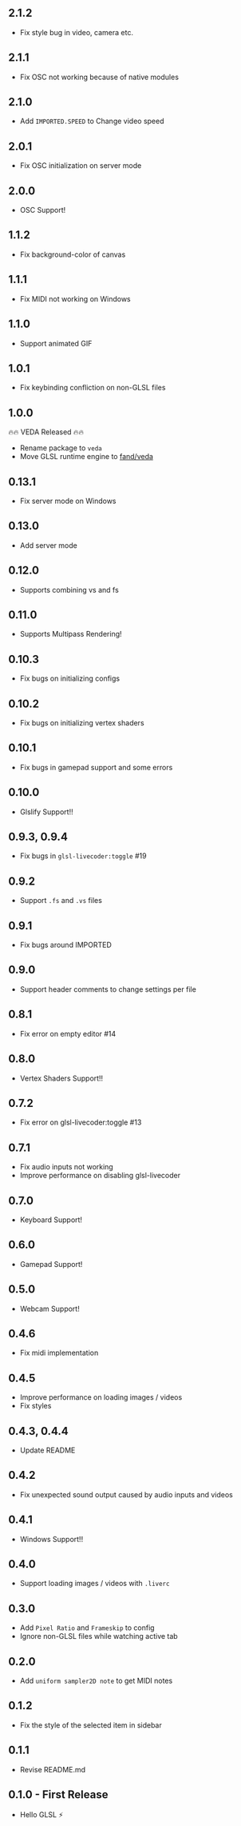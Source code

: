 ## 2.1.2
* Fix style bug in video, camera etc.

## 2.1.1
* Fix OSC not working because of native modules

## 2.1.0
* Add `IMPORTED.SPEED` to Change video speed

## 2.0.1
* Fix OSC initialization on server mode

## 2.0.0
* OSC Support!

## 1.1.2
* Fix background-color of canvas

## 1.1.1
* Fix MIDI not working on Windows

## 1.1.0
* Support animated GIF

## 1.0.1
* Fix keybinding confliction on non-GLSL files

## 1.0.0

🔥🔥 VEDA Released 🔥🔥

* Rename package to `veda`
* Move GLSL runtime engine to [fand/veda](https://github.com/fand/veda)

## 0.13.1
* Fix server mode on Windows

## 0.13.0
* Add server mode

## 0.12.0
* Supports combining vs and fs

## 0.11.0
* Supports Multipass Rendering!

## 0.10.3
* Fix bugs on initializing configs

## 0.10.2
* Fix bugs on initializing vertex shaders

## 0.10.1
* Fix bugs in gamepad support and some errors

## 0.10.0
* Glslify Support!!

## 0.9.3, 0.9.4
* Fix bugs in `glsl-livecoder:toggle` #19

## 0.9.2
* Support `.fs` and `.vs` files

## 0.9.1
* Fix bugs around IMPORTED

## 0.9.0
* Support header comments to change settings per file

## 0.8.1
* Fix error on empty editor #14

## 0.8.0
* Vertex Shaders Support!!

## 0.7.2
* Fix error on glsl-livecoder:toggle #13

## 0.7.1
* Fix audio inputs not working
* Improve performance on disabling glsl-livecoder

## 0.7.0
* Keyboard Support!

## 0.6.0
* Gamepad Support!

## 0.5.0
* Webcam Support!

## 0.4.6
* Fix midi implementation

## 0.4.5
* Improve performance on loading images / videos
* Fix styles

## 0.4.3, 0.4.4
* Update README

## 0.4.2
* Fix unexpected sound output caused by audio inputs and videos

## 0.4.1
* Windows Support!!

## 0.4.0
* Support loading images / videos with `.liverc`

## 0.3.0
* Add `Pixel Ratio` and `Frameskip` to config
* Ignore non-GLSL files while watching active tab

## 0.2.0
* Add `uniform sampler2D note` to get MIDI notes

## 0.1.2
* Fix the style of the selected item in sidebar

## 0.1.1
* Revise README.md

## 0.1.0 - First Release
* Hello GLSL :zap:
